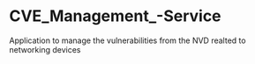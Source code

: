 # CVE_Management_-Service
Application to manage the vulnerabilities from the NVD realted to networking devices
